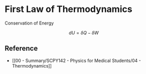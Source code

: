 # First Law of Thermodynamics

Conservation of Energy

$$
dU=\delta Q-\delta W
$$

## Reference

- [[00 - Summary/SCPY142 - Physics for Medical Students/04 - Thermodynamics]]
